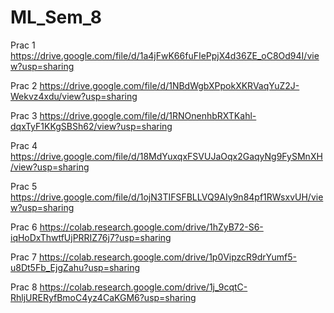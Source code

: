 # ML_Sem_8

Prac 1
https://drive.google.com/file/d/1a4jFwK66fuFIePpjX4d36ZE_oC8Od94I/view?usp=sharing

Prac 2
https://drive.google.com/file/d/1NBdWgbXPpokXKRVaqYuZ2J-Wekvz4xdu/view?usp=sharing

Prac 3
https://drive.google.com/file/d/1RNOnenhbRXTKahl-dqxTyF1KKgSBSh62/view?usp=sharing

Prac 4
https://drive.google.com/file/d/18MdYuxqxFSVUJaOqx2GaqyNg9FySMnXH/view?usp=sharing

Prac 5
https://drive.google.com/file/d/1ojN3TIFSFBLLVQ9AIy9n84pf1RWsxvUH/view?usp=sharing

Prac 6
https://colab.research.google.com/drive/1hZyB72-S6-iqHoDxThwtfUjPRRIZ76j7?usp=sharing

Prac 7
https://colab.research.google.com/drive/1p0VipzcR9drYumf5-u8Dt5Fb_EjgZahu?usp=sharing

Prac 8
https://colab.research.google.com/drive/1j_9cqtC-RhljURERyfBmoC4yz4CaKGM6?usp=sharing
